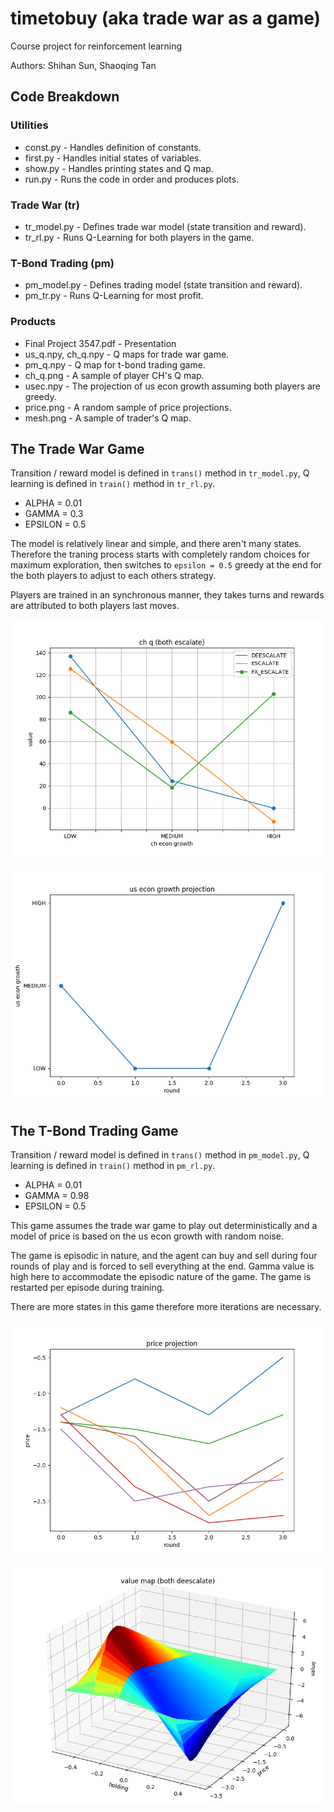# timetobuy (aka trade war as a game)
Course project for reinforcement learning

Authors: Shihan Sun, Shaoqing Tan

## Code Breakdown

### Utilities

* const.py - Handles definition of constants.
* first.py - Handles initial states of variables.
* show.py - Handles printing states and Q map.
* run.py - Runs the code in order and produces plots.

### Trade War (tr)

* tr_model.py - Defines trade war model (state transition and reward).
* tr_rl.py - Runs Q-Learning for both players in the game.

### T-Bond Trading (pm)

* pm_model.py - Defines trading model (state transition and reward).
* pm_tr.py - Runs Q-Learning for most profit.

### Products

* Final Project 3547.pdf - Presentation
* us_q.npy, ch_q.npy - Q maps for trade war game.
* pm_q.npy - Q map for t-bond trading game.
* ch_q.png - A sample of player CH's Q map.
* usec.npy - The projection of us econ growth assuming both players are greedy.
* price.png - A random sample of price projections.
* mesh.png - A sample of trader's Q map.

## The Trade War Game

Transition / reward model is defined in `trans()` method in `tr_model.py`, Q learning is defined in `train()` method in `tr_rl.py`.

* ALPHA = 0.01
* GAMMA = 0.3
* EPSILON = 0.5

The model is relatively linear and simple, and there aren't many states. Therefore the traning process starts with completely random choices for maximum exploration, then switches to `epsilon = 0.5` greedy at the end for the both players to adjust to each others strategy.

Players are trained in an synchronous manner, they takes turns and rewards are attributed to both players last moves.

![yes](ch_q.png?raw=true)

![yes](usec.png?raw=true)

## The T-Bond Trading Game

Transition / reward model is defined in `trans()` method in `pm_model.py`, Q learning is defined in `train()` method in `pm_rl.py`.

* ALPHA = 0.01
* GAMMA = 0.98
* EPSILON = 0.5

This game assumes the trade war game to play out deterministically and a model of price is based on the us econ growth with random noise.

The game is episodic in nature, and the agent can buy and sell during four rounds of play and is forced to sell everything at the end. Gamma value is high here to accommodate the episodic nature of the game. The game is restarted per episode during training.

There are more states in this game therefore more iterations are necessary.

![yes](price.png?raw=true)

![yes](mesh.png?raw=true)
